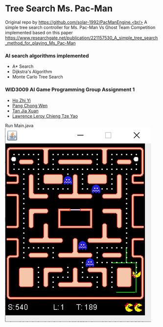 # Tree Search Ms. Pac-Man
Original repo by https://github.com/solar-1992/PacManEngine.<br/>
A simple tree search controller for Ms. Pac-Man Vs Ghost Team Competition
implemented based on this paper https://www.researchgate.net/publication/221157530_A_simple_tree_search_method_for_playing_Ms_Pac-Man

### AI search algorithms implemented
- A* Search
- Dijkstra's Algorithm
- Monte Carlo Tree Search

### WID3009 AI Game Programming Group Assignment 1
- [Ho Zhi Yi](https://github.com/hozhiyi)
- [Pang Chong Wen](https://github.com/JowenPang)
- [Tan Jia Xuan](https://github.com/xuanjia01)
- [Lawrence Leroy Chieng Tze Yao](https://github.com/LawrenceLCTY)

Run Main.java<br/>
![Alt text](screenshot.png?raw=true "tree search Ms. pacman")

